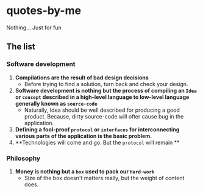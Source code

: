# quotes-by-me
Nothing... Just for fun

## The list

### Software development

1. **Compilations are the result of bad design decisions**
    - Before trying to find a solution, turn back and check your design.
2. **Software development is nothing but the process of compiling an `Idea` or `concept` described in a high-level language to low-level language generally known as `source-code`**
    - Naturally, Idea should be well described for producing a good product. Because, dirty source-code will ofter cause bug in the application.
3. **Defining a fool-proof `protocol` or `interfaces` for interconnecting various parts of the application is the basic problem.**
2. **Technologies will come and go. But the `protocol` will remain **

### Philosophy
1. **Money is nothing but a `box` used to pack our `Hard-work`**
    - Size of the box doesn't matters really, but the weight of content does.

